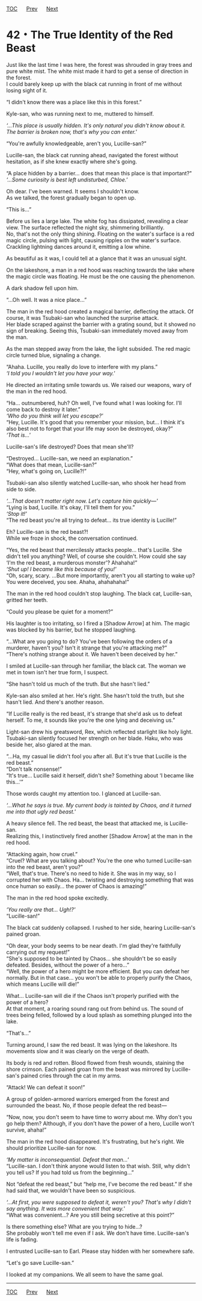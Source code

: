 [TOC](../readme.md)&nbsp;&nbsp;&nbsp;&nbsp;&nbsp;&nbsp;[Prev](Section0041.md)&nbsp;&nbsp;&nbsp;&nbsp;&nbsp;&nbsp;[Next](Section0043.md)



# 42・The True Identity of the Red Beast

Just like the last time I was here, the forest was shrouded in gray
trees and pure white mist. The white mist made it hard to get a sense of
direction in the forest.  
I could barely keep up with the black cat running in front of me without
losing sight of it.  
  
“I didn't know there was a place like this in this forest.”  
  
Kyle-san, who was running next to me, muttered to himself.  
  
*‘…This place is usually hidden. It's only natural you didn't know about
it. The barrier is broken now, that's why you can enter.'*  
  
“You're awfully knowledgeable, aren't you, Lucille-san?”  
  
Lucille-san, the black cat running ahead, navigated the forest without
hesitation, as if she knew exactly where she's going.  
  
“A place hidden by a barrier… does that mean this place is that
important?"  
*‘…Some curiosity is best left undisturbed, Chloe.'*  
  
Oh dear. I've been warned. It seems I shouldn't know.  
As we talked, the forest gradually began to open up.  
  
“This is…”  
  
Before us lies a large lake. The white fog has dissipated, revealing a
clear view. The surface reflected the night sky, shimmering
brilliantly.  
No, that's not the only thing shining. Floating on the water's surface
is a red magic circle, pulsing with light, causing ripples on the
water's surface. Crackling lightning dances around it, emitting a low
whine.  
  
As beautiful as it was, I could tell at a glance that it was an unusual
sight.  
  
On the lakeshore, a man in a red hood was reaching towards the lake
where the magic circle was floating. He must be the one causing the
phenomenon.  
  
A dark shadow fell upon him.  
  
“…Oh well. It was a nice place…”  
  
The man in the red hood created a magical barrier, deflecting the
attack. Of course, it was Tsubaki-san who launched the surprise
attack.  
Her blade scraped against the barrier with a grating sound, but it
showed no sign of breaking. Seeing this, Tsubaki-san immediately moved
away from the man.  
  
As the man stepped away from the lake, the light subsided. The red magic
circle turned blue, signaling a change.  
  
“Ahaha. Lucille, you really do love to interfere with my plans.”  
*‘I told you I wouldn't let you have your way.'*  
  
He directed an irritating smile towards us. We raised our weapons, wary
of the man in the red hood.  
  
“Ha… outnumbered, huh? Oh well, I've found what I was looking for. I'll
come back to destroy it later.”  
*‘Who do you think will let you escape?'*  
“Hey, Lucille. It's good that you remember your mission, but… I think
it's also best not to forget that your life may soon be destroyed,
okay?”  
*‘That is…'*  
  
Lucille-san's life destroyed? Does that mean she'll?  
  
“Destroyed… Lucille-san, we need an explanation.”  
“What does that mean, Lucille-san?”  
“Hey, what's going on, Lucille?!”  
  
Tsubaki-san also silently watched Lucille-san, who shook her head from
side to side.  
  
*‘…That doesn't matter right now. Let's capture him quickly—'*  
“Lying is bad, Lucille. It's okay, I'll tell them for you.”  
*‘Stop it!'*  
“The red beast you're all trying to defeat… its true identity is
Lucille!”  
  
Eh? Lucille-san is the red beast?!  
While we froze in shock, the conversation continued.  
  
“Yes, the red beast that mercilessly attacks people… that's Lucille. She
didn't tell you anything? Well, of course she couldn't. How could she
say ‘I'm the red beast, a murderous monster'? Ahahaha!”  
*‘Shut up! I became like this because of you!'*  
“Oh, scary, scary. …But more importantly, aren't you all starting to
wake up? You were deceived, you see. Ahaha, ahahahaha!”  
  
The man in the red hood couldn't stop laughing. The black cat,
Lucille-san, gritted her teeth.  
  
“Could you please be quiet for a moment?”  
  
His laughter is too irritating, so I fired a \[Shadow Arrow\] at him.
The magic was blocked by his barrier, but he stopped laughing.  
  
“…What are you going to do? You've been following the orders of a
murderer, haven't you? Isn't it strange that you're attacking me?”  
“There's nothing strange about it. We haven't been deceived by her.”  
  
I smiled at Lucille-san through her familiar, the black cat. The woman
we met in town isn't her true form, I suspect.  
  
“She hasn't told us much of the truth. But she hasn't lied.”  
  
Kyle-san also smiled at her. He's right. She hasn't told the truth, but
she hasn't lied. And there's another reason.  
  
“If Lucille really is the red beast, it's strange that she'd ask us to
defeat herself. To me, it sounds like you're the one lying and deceiving
us.”  
  
Light-san drew his greatsword, Rex, which reflected starlight like holy
light.  
Tsubaki-san silently focused her strength on her blade. Haku, who was
beside her, also glared at the man.  
  
“…Ha, my casual lie didn't fool you after all. But it's true that
Lucille is the red beast.”  
“Don't talk nonsense!”  
“It's true… Lucille said it herself, didn't she? Something about ‘I
became like this…'”  
  
Those words caught my attention too. I glanced at Lucille-san.  
  
*‘…What he says is true. My current body is tainted by Chaos, and it
turned me into that ugly red beast.'*  
  
A heavy silence fell. The red beast, the beast that attacked me, is
Lucille-san.  
Realizing this, I instinctively fired another \[Shadow Arrow\] at the
man in the red hood.  
  
“Attacking again, how cruel.”  
“Cruel? What are you talking about? You're the one who turned
Lucille-san into the red beast, aren't you?”  
“Well, that's true. There's no need to hide it. She was in my way, so I
corrupted her with Chaos. Ha… twisting and destroying something that was
once human so easily… the power of Chaos is amazing!”  
  
The man in the red hood spoke excitedly.  
  
*‘You really are that… Ugh!?'*  
“Lucille-san!”  
  
The black cat suddenly collapsed. I rushed to her side, hearing
Lucille-san's pained groan.  
  
“Oh dear, your body seems to be near death. I'm glad they're faithfully
carrying out my request!”  
“She's supposed to be tainted by Chaos… she shouldn't be so easily
defeated. Besides, without the power of a hero…”  
“Well, the power of a hero might be more efficient. But you can defeat
her normally. But in that case… you won't be able to properly purify the
Chaos, which means Lucille will die!”  
  
What… Lucille-san will die if the Chaos isn't properly purified with the
power of a hero?  
At that moment, a roaring sound rang out from behind us. The sound of
trees being felled, followed by a loud splash as something plunged into
the lake.  
  
“That's…”  
  
Turning around, I saw the red beast. It was lying on the lakeshore. Its
movements slow and it was clearly on the verge of death.  
  
Its body is red and rotten. Blood flowed from fresh wounds, staining the
shore crimson. Each pained groan from the beast was mirrored by
Lucille-san's pained cries through the cat in my arms.  
  
“Attack! We can defeat it soon!”  
  
A group of golden-armored warriors emerged from the forest and
surrounded the beast. No, if those people defeat the red beast—  
  
“Now, now, you don't seem to have time to worry about me. Why don't you
go help them? Although, if you don't have the power of a hero, Lucille
won't survive, ahaha!”  
  
The man in the red hood disappeared. It's frustrating, but he's right.
We should prioritize Lucille-san for now.  
  
*‘My matter is inconsequential. Defeat that man…'*  
“Lucille-san. I don't think anyone would listen to that wish. Still, why
didn't you tell us? If you had told us from the beginning…”  
  
Not “defeat the red beast,” but “help me, I've become the red beast.” If
she had said that, we wouldn't have been so suspicious.  
  
*‘…At first, you were supposed to defeat it, weren't you? That's why I
didn't say anything. It was more convenient that way.'*  
“What was convenient…? Are you still being secretive at this point?”  
  
Is there something else? What are you trying to hide…?  
She probably won't tell me even if I ask. We don't have time.
Lucille-san's life is fading.  
  
I entrusted Lucille-san to Earl. Please stay hidden with her somewhere
safe.  
  
“Let's go save Lucille-san.”  
  
I looked at my companions. We all seem to have the same goal.  
  
  
  


---
[TOC](../readme.md)&nbsp;&nbsp;&nbsp;&nbsp;&nbsp;&nbsp;[Prev](Section0041.md)&nbsp;&nbsp;&nbsp;&nbsp;&nbsp;&nbsp;[Next](Section0043.md)

